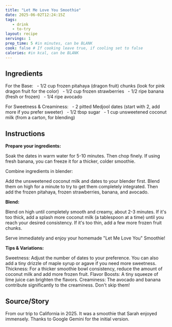 ```yaml
---
title: "Let Me Love You Smoothie"
date: 2025-06-02T12:24:15Z
tags:
   - drink
   - to-try
layout: recipe
servings: 1
prep_time: 5 #in minutes, can be BLANK
cook: false # If cooking leave true, if cooling set to false
calories: #in kcal, can be BLANK
---
```


## Ingredients

For the Base:
  - 1/2 cup frozen pitahaya (dragon fruit) chunks (look for pink dragon fruit for the color)
  - 1/2 cup frozen strawberries
  - 1/2 ripe banana (fresh or frozen)
  - 1/4 ripe avocado

For Sweetness & Creaminess:
  - 2 pitted Medjool dates (start with 2, add more if you prefer sweeter)
  - 1/2 tbsp sugar
  - 1 cup unsweetened coconut milk (from a carton, for blending)


## Instructions

**Prepare your ingredients:**

Soak the dates in warm water for 5-10 minutes. Then chop finely.
If using fresh banana, you can freeze it for a thicker, colder smoothie.

Combine ingredients in blender:

Add the unsweetened coconut milk and dates to your blender first. Blend them on high for a minute to try to get them completely integrated.
Then add the frozen pitahaya, frozen strawberries, banana, and avocado.

**Blend:**

Blend on high until completely smooth and creamy, about 2-3 minutes. If it's too thick, add a splash more coconut milk (a tablespoon at a time) until you reach your desired consistency. If it's too thin, add a few more frozen fruit chunks.

Serve immediately and enjoy your homemade "Let Me Love You" Smoothie!

**Tips & Variations:**

Sweetness: Adjust the number of dates to your preference. You can also add a tiny drizzle of maple syrup or agave if you need more sweetness.
Thickness: For a thicker smoothie bowl consistency, reduce the amount of coconut milk and add more frozen fruit.
Flavor Boosts: A tiny squeeze of lime juice can brighten the flavors.
Creaminess: The avocado and banana contribute significantly to the creaminess. Don't skip them!

## Source/Story

From our trip to California in 2025. It was a smoothie that Sarah enjoyed immensely. Thanks to Google Gemini for the initial version.